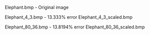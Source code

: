 Elephant.bmp - Original image

Elephant_4_3.bmp - 13.333% error
	Elephant_4_3_scaled.bmp 

Elephant_80_36.bmp - 13.8194% error
	Elephant_80_36_scaled.bmp
